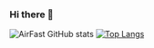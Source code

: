 ### Hi there 👋

![AirFast GitHub stats](https://github-readme-stats.vercel.app/api?username=airfast&show_icons=true)
[![Top Langs](https://github-readme-stats.vercel.app/api/top-langs/?username=airfast)](https://github.com/anuraghazra/github-readme-stats)
